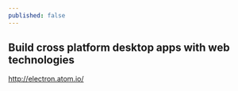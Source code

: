 ```yaml
---
published: false
---
```


## Build cross platform desktop apps with web technologies

http://electron.atom.io/